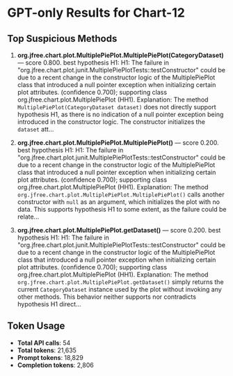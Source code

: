 # GPT-only Results for Chart-12

## Top Suspicious Methods

1. **org.jfree.chart.plot.MultiplePiePlot.MultiplePiePlot(CategoryDataset)** — score 0.800. best hypothesis H1: H1: The failure in "org.jfree.chart.plot.junit.MultiplePiePlotTests::testConstructor" could be due to a recent change in the constructor logic of the MultiplePiePlot class that introduced a null pointer exception when initializing certain plot attributes. (confidence 0.700); supporting class org.jfree.chart.plot.MultiplePiePlot (HH1).
    Explanation: The method `MultiplePiePlot(CategoryDataset dataset)` does not directly support hypothesis H1, as there is no indication of a null pointer exception being introduced in the constructor logic. The constructor initializes the `dataset` att...

2. **org.jfree.chart.plot.MultiplePiePlot.MultiplePiePlot()** — score 0.200. best hypothesis H1: H1: The failure in "org.jfree.chart.plot.junit.MultiplePiePlotTests::testConstructor" could be due to a recent change in the constructor logic of the MultiplePiePlot class that introduced a null pointer exception when initializing certain plot attributes. (confidence 0.700); supporting class org.jfree.chart.plot.MultiplePiePlot (HH1).
    Explanation: The method `org.jfree.chart.plot.MultiplePiePlot.MultiplePiePlot()` calls another constructor with `null` as an argument, which initializes the plot with no data. This supports hypothesis H1 to some extent, as the failure could be relate...

3. **org.jfree.chart.plot.MultiplePiePlot.getDataset()** — score 0.200. best hypothesis H1: H1: The failure in "org.jfree.chart.plot.junit.MultiplePiePlotTests::testConstructor" could be due to a recent change in the constructor logic of the MultiplePiePlot class that introduced a null pointer exception when initializing certain plot attributes. (confidence 0.700); supporting class org.jfree.chart.plot.MultiplePiePlot (HH1).
    Explanation: The method `org.jfree.chart.plot.MultiplePiePlot.getDataset()` simply returns the current `CategoryDataset` instance used by the plot without invoking any other methods. This behavior neither supports nor contradicts hypothesis H1 direct...


## Token Usage

- **Total API calls**: 54
- **Total tokens**: 21,635
- **Prompt tokens**: 18,829
- **Completion tokens**: 2,806
